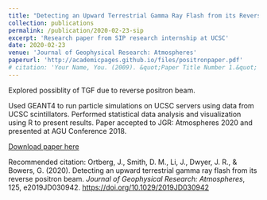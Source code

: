 ```yaml
---
title: "Detecting an Upward Terrestrial Gamma Ray Flash from its Reverse Positron Beam"
collection: publications
permalink: /publication/2020-02-23-sip
excerpt: 'Research paper from SIP research internship at UCSC'
date: 2020-02-23
venue: 'Journal of Geophysical Research: Atmospheres'
paperurl: 'http://academicpages.github.io/files/positronpaper.pdf'
# citation: 'Your Name, You. (2009). &quot;Paper Title Number 1.&quot; <i>Journal 1</i>. 1(1).'
---
```

Explored possiblity of TGF due to reverse positron beam. 

Used GEANT4 to run particle simulations on UCSC servers using data from UCSC scintillators. Performed statistical data analysis and visualization using R to present results. Paper accepted to JGR: Atmospheres 2020 and presented at AGU Conference 2018.

[Download paper here](http://academicpages.github.io/files/positronpaper.pdf)

Recommended citation: Ortberg, J., Smith, D. M., Li, J., Dwyer, J. R., & Bowers, G. (2020). Detecting an upward terrestrial gamma ray flash from its reverse positron beam. <i>Journal of Geophysical Research: Atmospheres</i>, 125, e2019JD030942. https://doi.org/10.1029/2019JD030942
